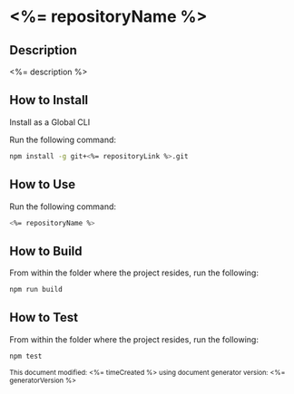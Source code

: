 # <%= repositoryName %>

## Description 
<%= description %>

## How to Install

Install as a Global CLI

Run the following command:
```bash
npm install -g git+<%= repositoryLink %>.git
```

<!--- TODO: Add Additional Installation/Set Up Instructions, then delete this comment  --->

## How to Use
Run the following command:
```bash
<%= repositoryName %>
```
<!--- TODO: Add Additional Information on How to use the tool/module

Including: The command and any arguements that need to be passed in while running the program

AND

Any other important info to know about the program

then delete this comment  --->

## How to Build
From within the folder where the project resides, run the following:
```bash
npm run build
```

## How to Test
From within the folder where the project resides, run the following:
```bash
npm test
```
<sub>This document modified: <%= timeCreated %> using document generator version: <%= generatorVersion %><sub>

<!--- TODO: Review the readme for accuracy, then delete this comment--->